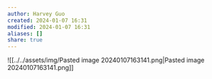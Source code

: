 ```yaml
---
author: Harvey Guo
created: 2024-01-07 16:31
modified: 2024-01-07 16:31
aliases: []
share: true
---
```


![[../../assets/img/Pasted image 20240107163141.png|Pasted image 20240107163141.png]]
